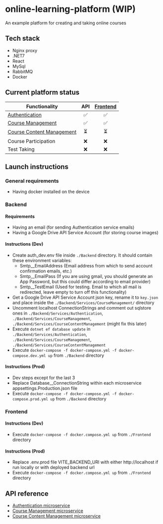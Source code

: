 # online-learning-platform (WIP)
An example platform for creating and taking online courses
## Tech stack
- Nginx proxy
- .NET7
- React
- MySql
- RabbitMQ
- Docker
## Current platform status
| Functionality                  | API           | [Frontend]     |
| ------------------------------ |:-------------:| :-------------:|
| [Authentication]               | ✅            | ✅             |
| [Course Management]            | ✅            | ✅             |
| [Course Content Management]    | ⏳            | ⏳             |
| Course Participation           | ❌            | ❌             |
| Test Taking                    | ❌            | ❌             |

[Authentication]: https://github.com/Nadegamra/microservices-authentication
[Course Management]: https://github.com/Nadegamra/microservices-course_management
[Frontend]: https://github.com/Nadegamra/olp-frontend-spa
[Course Content Management]: https://github.com/Nadegamra/microservices-course_content_management
## Launch instructions
### General requirements
- Having docker installed on the device
### Backend
#### Requirements
- Having an email (for sending Authentication service emails)
- Having a Google Drive API Service Account (for storing course images)
#### Instructions (Dev)
- Create auth_dev.env file inside `./Backend` directory. It should contain these environment variables:
  - Smtp__EmailAddress (Email address from which to send account confirmation emails, etc.)
  - Smtp__EmailPass (If you are using gmail, you should generate an App Password, but this could differ according to email provider)
  - Smtp__TestEmail (Used for testing. Email to which all mail is redirected, leave empty to turn off this functionality)
- Get a Google Drive API Service Account json key, rename it to `key.json` and place inside the `./Backend/Services/CourseManagement/` directory
- Uncomment localhost ConnectionStrings and comment out sqlstore ones in `./Backend/Services/Authentication`, `./Backend/Services/CourseManagement`, `./Backend/Services/CourseContentManagement` (might fix this later)
- Execute `dotnet ef database update` in `./Backend/Services/Authentication`, `./Backend/Services/CourseManagement`, `./Backend/Services/CourseContentManagement`
- Execute `docker-compose -f docker-compose.yml -f docker-compose.dev.yml up` from `./Backend` directory
#### Instructions (Prod)
- Dev steps except for the last 3
- Replace Database__ConnectionString within each microservice appsettings.Production.json file
- Execute `docker-compose -f docker-compose.yml -f docker-compose.prod.yml up` from `./Backend` directory
### Frontend
#### Instructions (Dev)
- Execute `docker-compose -f docker.compose.yml up` from `./Frontend` directory
#### Instructions (Prod)
- Replace .env.prod file VITE_BACKEND_URI with either http://localhost if run locally or with deployed backend url
- Execute `docker-compose -f docker.compose.yml up` from `./Frontend` directory
## API reference
- [Authentication microservice](https://github.com/Nadegamra/microservices-authentication/blob/master/APIReference.md)
- [Course Management microservice](https://github.com/Nadegamra/microservices-course_management/blob/master/docs/APIReference.md)
- [Course Content Management microservice](https://github.com/Nadegamra/microservices-course_content_management/blob/master/docs/APIReference.md)
